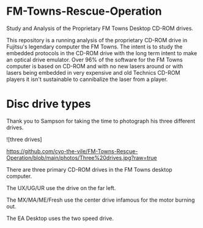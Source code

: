 # FM-Towns-Rescue-Operation
Study and Analysis of the Proprietary FM Towns Desktop CD-ROM drives.


This repository is a running analysis of the proprietary CD-ROM drive in Fujitsu's legendary computer the FM Towns. The intent is to study the embedded protocols in the CD-ROM drive with the long term intent to make an optical drive emulator. Over 96% of the software for the FM Towns computer is based on CD-ROM and with no new lasers around or with lasers being embedded in very expensive and old Technics CD-ROM players it isn't sustainable to cannibalize the laser from a player.

# Disc drive types

Thank you to Sampson for taking the time to photograph his three different drives.

![three drives]

https://github.com/cyo-the-vile/FM-Towns-Rescue-Operation/blob/main/photos/Three%20drives.jpg?raw=true

There are three primary CD-ROM drives in the FM Towns desktop computer.

The UX/UG/UR use the drive on the far left.

The MX/MA/ME/Fresh use the center drive infamous for the motor burning out.

The EA Desktop uses the two speed drive.
